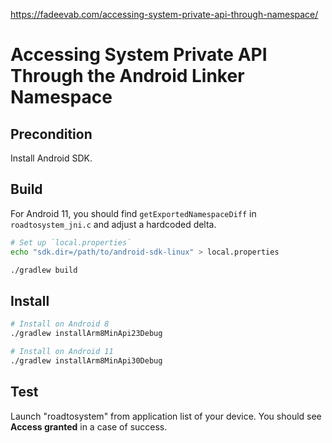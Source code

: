 https://fadeevab.com/accessing-system-private-api-through-namespace/


# Accessing System Private API Through the Android Linker Namespace

## Precondition

Install Android SDK.

## Build

For Android 11, you should find `getExportedNamespaceDiff` in `roadtosystem_jni.c` and adjust a hardcoded delta.

```bash
# Set up `local.properties`
echo "sdk.dir=/path/to/android-sdk-linux" > local.properties

./gradlew build
```

## Install

```bash
# Install on Android 8
./gradlew installArm8MinApi23Debug

# Install on Android 11
./gradlew installArm8MinApi30Debug

```

## Test

Launch "roadtosystem" from application list of your device. You should see
**Access granted** in a case of success.
